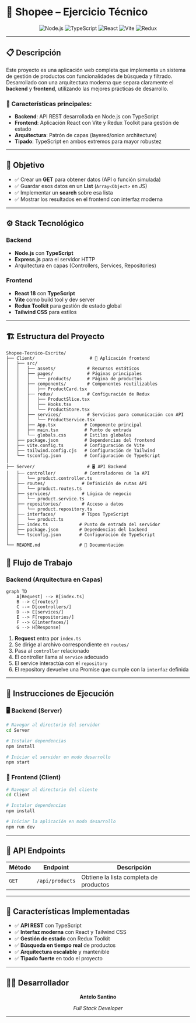 # 🛒 Shopee – Ejercicio Técnico

<div align="center">

![Node.js](https://img.shields.io/badge/Node.js-339933?style=for-the-badge&logo=nodedotjs&logoColor=white)
![TypeScript](https://img.shields.io/badge/TypeScript-007ACC?style=for-the-badge&logo=typescript&logoColor=white)
![React](https://img.shields.io/badge/React-20232A?style=for-the-badge&logo=react&logoColor=61DAFB)
![Vite](https://img.shields.io/badge/Vite-646CFF?style=for-the-badge&logo=vite&logoColor=white)
![Redux](https://img.shields.io/badge/Redux-593D88?style=for-the-badge&logo=redux&logoColor=white)

</div>

---

## 📋 Descripción

Este proyecto es una aplicación web completa que implementa un sistema de gestión de productos con funcionalidades de búsqueda y filtrado. Desarrollado con una arquitectura moderna que separa claramente el **backend** y **frontend**, utilizando las mejores prácticas de desarrollo.

### 🎯 Características principales:
- **Backend**: API REST desarrollada en Node.js con TypeScript
- **Frontend**: Aplicación React con Vite y Redux Toolkit para gestión de estado
- **Arquitectura**: Patrón de capas (layered/onion architecture)
- **Tipado**: TypeScript en ambos extremos para mayor robustez

---

## 📌 Objetivo

- ✅ Crear un **GET** para obtener datos (API o función simulada)
- ✅ Guardar esos datos en un **List<obj>** (`Array<Object>` en JS)
- ✅ Implementar un **search** sobre esa lista
- ✅ Mostrar los resultados en el frontend con interfaz moderna

---

## ⚙️ Stack Tecnológico

### Backend
- **Node.js** con **TypeScript**
- **Express.js** para el servidor HTTP
- Arquitectura en capas (Controllers, Services, Repositories)

### Frontend
- **React 18** con **TypeScript**
- **Vite** como build tool y dev server
- **Redux Toolkit** para gestión de estado global
- **Tailwind CSS** para estilos

---

## 🏗️ Estructura del Proyecto
```
Shopee-Tecnico-Escrito/
├── Client/                     # 🎨 Aplicación frontend
│   ├── src/
│   │   ├── assets/            # Recursos estáticos
│   │   ├── pages/             # Páginas principales
│   │   │   └── products/      # Página de productos
│   │   ├── components/        # Componentes reutilizables
│   │   │   ├── ProductCard.tsx
│   │   ├── redux/             # Configuración de Redux
│   │   │   ├── ProductSlice.tsx
│   │   │   ├── Hooks.tsx
│   │   │   └── ProductStore.tsx
│   │   ├── services/          # Servicios para comunicación con API
│   │   │   └── ProductService.tsx
│   │   ├── App.tsx           # Componente principal
│   │   ├── main.tsx          # Punto de entrada
│   │   └── globals.css       # Estilos globales
│   ├── package.json          # Dependencias del frontend
│   ├── vite.config.ts        # Configuración de Vite
│   ├── tailwind.config.cjs   # Configuración de Tailwind
│   └── tsconfig.json         # Configuración de TypeScript
│
├── Server/                    # 🖥️ API Backend
│   ├── controller/           # Controladores de la API
│   │   └── product.controller.ts
│   ├── routes/              # Definición de rutas API
│   │   └── product.routes.ts
│   ├── services/            # Lógica de negocio
│   │   └── product.service.ts
│   ├── repositories/        # Acceso a datos
│   │   └── product.repository.ts
│   ├── interfaces/          # Tipos TypeScript
│   │   └── product.ts
│   ├── index.ts            # Punto de entrada del servidor
│   ├── package.json        # Dependencias del backend
│   └── tsconfig.json       # Configuración de TypeScript
│
└── README.md               # 📖 Documentación
```


## 🔄 Flujo de Trabajo

### Backend (Arquitectura en Capas)
```mermaid
graph TD
    A[Request] --> B[index.ts]
    B --> C[routes/]
    C --> D[controllers/]
    D --> E[services/]
    E --> F[repositories/]
    F --> G[interfaces/]
    G --> H[Response]
```

1. **Request** entra por `index.ts`
2. Se dirige al archivo correspondiente en `routes/`
3. Pasa al `controller` relacionado
4. El controller llama al `service` adecuado
5. El service interactúa con el `repository`
6. El repository devuelve una Promise que cumple con la `interfaz` definida

---

## 🚀 Instrucciones de Ejecución

### 🖥️ Backend (Server)
```bash
# Navegar al directorio del servidor
cd Server

# Instalar dependencias
npm install

# Iniciar el servidor en modo desarrollo
npm start
```

### 🎨 Frontend (Client)
```bash
# Navegar al directorio del cliente
cd Client

# Instalar dependencias
npm install

# Iniciar la aplicación en modo desarrollo
npm run dev
```

---

## 📡 API Endpoints

| Método | Endpoint | Descripción |
|--------|----------|-------------|
| `GET` | `/api/products` | Obtiene la lista completa de productos |

---

## 🌟 Características Implementadas

- ✅ **API REST** con TypeScript
- ✅ **Interfaz moderna** con React y Tailwind CSS
- ✅ **Gestión de estado** con Redux Toolkit
- ✅ **Búsqueda en tiempo real** de productos
- ✅ **Arquitectura escalable** y mantenible
- ✅ **Tipado fuerte** en todo el proyecto

---

## 👨‍💻 Desarrollador

<div align="center">

**Antelo Santino**

*Full Stack Developer*

---

</div>